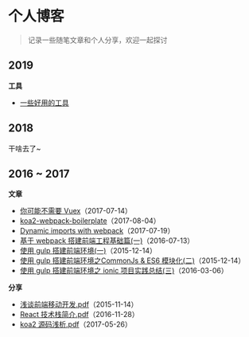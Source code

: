 # 个人博客

> 记录一些随笔文章和个人分享，欢迎一起探讨

## 2019

**工具**
  - [一些好用的工具](https://github.com/chenbin92/blog/issues/5)

## 2018

干啥去了~

## 2016 ~ 2017 

**文章**
  - [你可能不需要 Vuex](https://github.com/chenbin92/blog/issues/1)（2017-07-14）
  - [koa2-webpack-boilerplate](https://github.com/chenbin92/koa2-webpack-boilerplate)（2017-08-04）
  - [Dynamic imports with webpack](https://github.com/chenbin92/blog/issues/2)（2017-07-19）
  - [基于 webpack 搭建前端工程基础篇(一)](https://github.com/chenbin92/react-redux-webpack-starter/issues/1)（2016-07-13）
  - [使用 gulp 搭建前端环境(一)](https://github.com/chenbin92/ES6-with-gulp-build/issues/3)（2015-12-14）
  - [使用 gulp 搭建前端环境之CommonJs & ES6 模块化(二)](https://github.com/chenbin92/ES6-with-gulp-build/issues/4)（2015-12-14）
  - [使用 gulp 搭建前端环境之 ionic 项目实践总结(三)](https://github.com/chenbin92/ES6-with-gulp-build/issues/6)（2016-03-06）

 **分享**
  - [浅谈前端移动开发.pdf](http://osysqvegm.bkt.clouddn.com/%E6%B5%85%E8%B0%88%E5%89%8D%E7%AB%AF%E7%A7%BB%E5%8A%A8%E5%BC%80%E5%8F%91.pdf)（2015-11-14）
  - [React 技术栈简介.pdf](http://osysqvegm.bkt.clouddn.com/React%20%E6%8A%80%E6%9C%AF%E6%A0%88%E7%AE%80%E4%BB%8B.pdf)（2016-11-28）
  - [koa2 源码浅析.pdf](http://osysqvegm.bkt.clouddn.com/koa%20%E6%BA%90%E7%A0%81%E6%B5%85%E6%9E%90.pdf)（2017-05-26）
